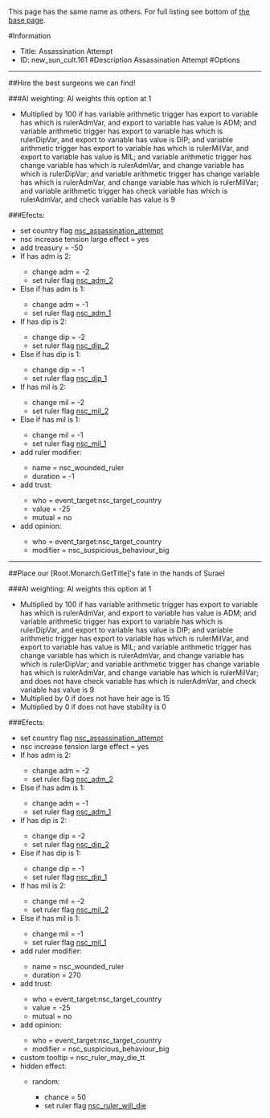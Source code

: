 This page has the same name as others. For full listing see bottom of [the base page](assassination_attempt.md).

#Information
 - Title: Assassination Attempt
 - ID: new_sun_cult.161
#Description
Assassination Attempt
#Options

___
##Hire the best surgeons we can find!

###AI weighting:
AI weights this option at 1
 - Multiplied by 100 if has variable arithmetic trigger has export to variable has which is rulerAdmVar, and export to variable has value is ADM; and variable arithmetic trigger has export to variable has which is rulerDipVar, and export to variable has value is DIP; and variable arithmetic trigger has export to variable has which is rulerMilVar, and export to variable has value is MIL; and variable arithmetic trigger has change variable has which is rulerAdmVar, and change variable has which is rulerDipVar; and variable arithmetic trigger has change variable has which is rulerAdmVar, and change variable has which is rulerMilVar; and variable arithmetic trigger has check variable has which is rulerAdmVar, and check variable has value is 9


###Efects:<ul><li>set country flag [nsc_assassination_attempt](../flags/nsc_assassination_attempt.md)</li><li>nsc increase tension large effect = yes</li><li>add treasury = -50</li><li>If has adm is 2:</li><ul><li>change adm = -2</li><li>set ruler flag [nsc_adm_2](../flags/nsc_adm_2.md)</li></ul><li>Else if has adm is 1:</li><ul><li>change adm = -1</li><li>set ruler flag [nsc_adm_1](../flags/nsc_adm_1.md)</li></ul><li>If has dip is 2:</li><ul><li>change dip = -2</li><li>set ruler flag [nsc_dip_2](../flags/nsc_dip_2.md)</li></ul><li>Else if has dip is 1:</li><ul><li>change dip = -1</li><li>set ruler flag [nsc_dip_1](../flags/nsc_dip_1.md)</li></ul><li>If has mil is 2:</li><ul><li>change mil = -2</li><li>set ruler flag [nsc_mil_2](../flags/nsc_mil_2.md)</li></ul><li>Else if has mil is 1:</li><ul><li>change mil = -1</li><li>set ruler flag [nsc_mil_1](../flags/nsc_mil_1.md)</li></ul><li>add ruler modifier:</li><ul><li>name = nsc_wounded_ruler</li><li>duration = -1</li></ul><li>add trust:</li><ul><li>who = event_target:nsc_target_country</li><li>value = -25</li><li>mutual = no</li></ul><li>add opinion:</li><ul><li>who = event_target:nsc_target_country</li><li>modifier = nsc_suspicious_behaviour_big</li></ul></ul>

___
##Place our [Root.Monarch.GetTitle]'s fate in the hands of Surael

###AI weighting:
AI weights this option at 1
 - Multiplied by 100 if has variable arithmetic trigger has export to variable has which is rulerAdmVar, and export to variable has value is ADM; and variable arithmetic trigger has export to variable has which is rulerDipVar, and export to variable has value is DIP; and variable arithmetic trigger has export to variable has which is rulerMilVar, and export to variable has value is MIL; and variable arithmetic trigger has change variable has which is rulerAdmVar, and change variable has which is rulerDipVar; and variable arithmetic trigger has change variable has which is rulerAdmVar, and change variable has which is rulerMilVar; and does not have check variable has which is rulerAdmVar, and check variable has value is 9
 - Multiplied by 0 if does not have heir age is 15
 - Multiplied by 0 if does not have stability is 0


###Efects:<ul><li>set country flag [nsc_assassination_attempt](../flags/nsc_assassination_attempt.md)</li><li>nsc increase tension large effect = yes</li><li>If has adm is 2:</li><ul><li>change adm = -2</li><li>set ruler flag [nsc_adm_2](../flags/nsc_adm_2.md)</li></ul><li>Else if has adm is 1:</li><ul><li>change adm = -1</li><li>set ruler flag [nsc_adm_1](../flags/nsc_adm_1.md)</li></ul><li>If has dip is 2:</li><ul><li>change dip = -2</li><li>set ruler flag [nsc_dip_2](../flags/nsc_dip_2.md)</li></ul><li>Else if has dip is 1:</li><ul><li>change dip = -1</li><li>set ruler flag [nsc_dip_1](../flags/nsc_dip_1.md)</li></ul><li>If has mil is 2:</li><ul><li>change mil = -2</li><li>set ruler flag [nsc_mil_2](../flags/nsc_mil_2.md)</li></ul><li>Else if has mil is 1:</li><ul><li>change mil = -1</li><li>set ruler flag [nsc_mil_1](../flags/nsc_mil_1.md)</li></ul><li>add ruler modifier:</li><ul><li>name = nsc_wounded_ruler</li><li>duration = 270</li></ul><li>add trust:</li><ul><li>who = event_target:nsc_target_country</li><li>value = -25</li><li>mutual = no</li></ul><li>add opinion:</li><ul><li>who = event_target:nsc_target_country</li><li>modifier = nsc_suspicious_behaviour_big</li></ul><li>custom tooltip = nsc_ruler_may_die_tt</li><li>hidden effect:</li><ul><li>random:</li><ul><li>chance = 50</li><li>set ruler flag [nsc_ruler_will_die](../flags/nsc_ruler_will_die.md)</li></ul></ul></ul>
